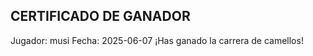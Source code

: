 CERTIFICADO DE GANADOR
----------------------
Jugador: musi
Fecha: 2025-06-07
¡Has ganado la carrera de camellos!
